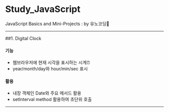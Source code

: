 # Study_JavaScript
JavaScript Basics and Mini-Projects : by 유노코딩🐧

---

##1. Digital Clock

#### 기능

* 웹브라우저에 현재 시각을 표시하는 시계⏰
* year/month/day와 hour/min/sec 표시

#### 활용

* 내장 객체인 Date와 주요 메서드 활용
* setInterval method 활용하여 초단위 호출

---
